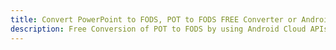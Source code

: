 ---title: Convert PowerPoint to FODS, POT to FODS FREE Converter or Android SDKdescription: Free Conversion of POT to FODS by using Android Cloud APIs & SDKs. Also Create, Edit & Render Microsoft Word & OpenOffice documents in the Cloud.---